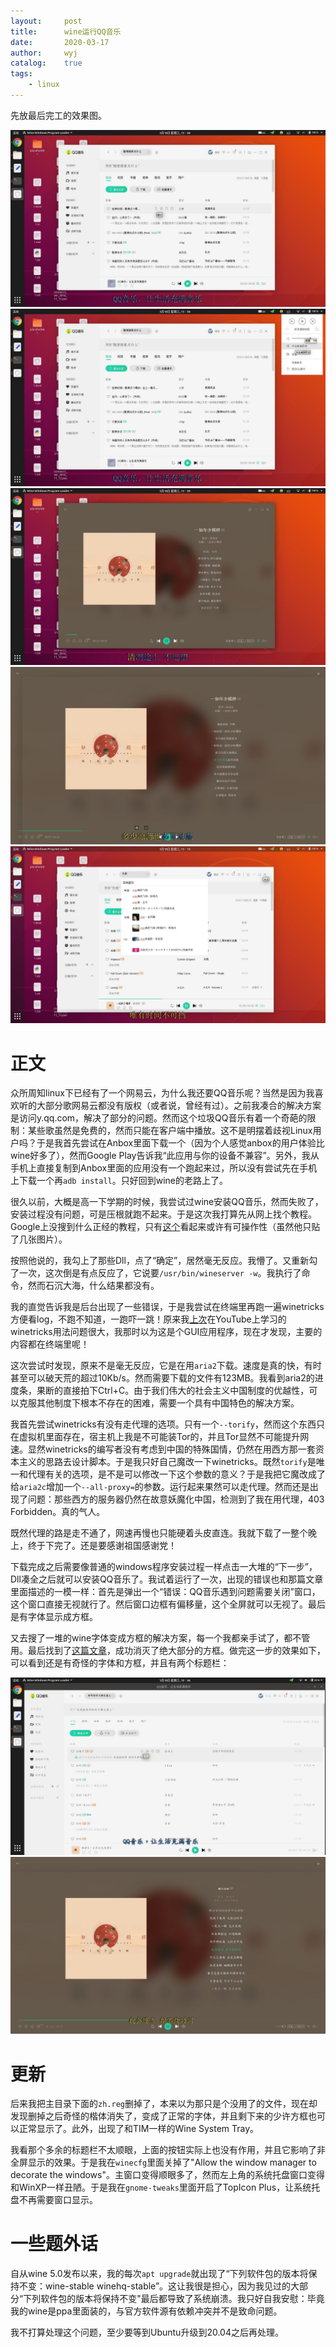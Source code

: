 ```yaml
---
layout:		post
title:		wine运行QQ音乐
date:		2020-03-17
author:		wyj
catalog:	true
tags:
    - linux
---
```


先放最后完工的效果图。

![](/img/20200317/3.jpg)
![](/img/20200317/4.jpg)
![](/img/20200317/5.jpg)
![](/img/20200317/6.jpg)
![](/img/20200317/7.jpg)

# 正文

众所周知linux下已经有了一个网易云，为什么我还要QQ音乐呢？当然是因为我喜欢听的大部分歌网易云都没有版权（或者说，曾经有过）。之前我凑合的解决方案是访问y.qq.com，解决了部分的问题。然而这个垃圾QQ音乐有着一个奇葩的限制：某些歌虽然是免费的，然而只能在客户端中播放。这不是明摆着歧视Linux用户吗？于是我首先尝试在Anbox里面下载一个（因为个人感觉anbox的用户体验比wine好多了），然而Google Play告诉我“此应用与你的设备不兼容”。另外，我从手机上直接复制到Anbox里面的应用没有一个跑起来过，所以没有尝试先在手机上下载一个再`adb install`。只好回到wine的老路上了。

很久以前，大概是高一下学期的时候，我尝试过wine安装QQ音乐，然而失败了，安装过程没有问题，可是压根就跑不起来。于是这次我打算先从网上找个教程。Google上没搜到什么正经的教程，只有[这个](https://forum.suse.org.cn/t/topic/9711/6)看起来或许有可操作性（虽然他只贴了几张图片）。

按照他说的，我勾上了那些Dll，点了“确定”，居然毫无反应。我懵了。又重新勾了一次，这次倒是有点反应了，它说要`/usr/bin/wineserver -w`。我执行了命令，然而石沉大海，什么结果都没有。

我的直觉告诉我是后台出现了一些错误，于是我尝试在终端里再跑一遍winetricks方便看log，不跑不知道，一跑吓一跳！原来我[上次](/2019/05/24/wine%E5%85%A5%E9%97%A8/)在YouTube上学习的winetricks用法问题很大，我那时以为这是个GUI应用程序，现在才发现，主要的内容都在终端里呢！

这次尝试时发现，原来不是毫无反应，它是在用`aria2`下载。速度是真的快，有时甚至可以破天荒的超过10Kb/s。然而需要下载的文件有123MB。我看到aria2的进度条，果断的直接拍下Ctrl+C。由于我们伟大的社会主义中国制度的优越性，可以克服其他制度下根本不存在的困难，需要一个具有中国特色的解决方案。

我首先尝试winetricks有没有走代理的选项。只有一个`--torify`，然而这个东西只在虚拟机里面存在，宿主机上我是不可能装Tor的，并且Tor显然不可能提升网速。显然winetricks的编写者没有考虑到中国的特殊国情，仍然在用西方那一套资本主义的思路去设计脚本。于是我只好自己魔改一下winetricks。既然`torify`是唯一和代理有关的选项，是不是可以修改一下这个参数的意义？于是我把它魔改成了给`aria2c`增加一个`--all-proxy=`的参数。运行起来果然可以走代理。然而还是出现了问题：那些西方的服务器仍然在故意妖魔化中国，检测到了我在用代理，403 Forbidden。真的气人。

既然代理的路是走不通了，网速再慢也只能硬着头皮直连。我就下载了一整个晚上，终于下完了。还是要感谢祖国感谢党！

下载完成之后需要像普通的windows程序安装过程一样点击一大堆的“下一步”，Dll凑全之后就可以安装QQ音乐了。我试着运行了一次，出现的错误也和那篇文章里面描述的一模一样：首先是弹出一个“错误：QQ音乐遇到问题需要关闭”窗口，这个窗口直接无视就行了。然后窗口边框有偏移量，这个全屏就可以无视了。最后是有字体显示成方框。

又去搜了一堆的wine字体变成方框的解决方案，每一个我都亲手试了，都不管用。最后找到了[这篇文章](https://www.xuecaijie.com/linux/141.html)，成功消灭了绝大部分的方框。做完这一步的效果如下，可以看到还是有奇怪的字体和方框，并且有两个标题栏：

![](/img/20200317/1.jpeg)
![](/img/20200317/2.jpeg)

# 更新

后来我把主目录下面的`zh.reg`删掉了，本来以为那只是个没用了的文件，现在却发现删掉之后奇怪的楷体消失了，变成了正常的字体，并且剩下来的少许方框也可以正常显示了。此外，出现了和TIM一样的Wine System Tray。

我看那个多余的标题栏不太顺眼，上面的按钮实际上也没有作用，并且它影响了非全屏显示的效果。于是我在`winecfg`里面关掉了"Allow the window manager to decorate the windows"。主窗口变得顺眼多了，然而左上角的系统托盘窗口变得和WinXP一样丑陋。于是我在`gnome-tweaks`里面开启了TopIcon Plus，让系统托盘不再需要窗口显示。

# 一些题外话

自从wine 5.0发布以来，我的每次`apt upgrade`就出现了“下列软件包的版本将保持不变：wine-stable winehq-stable”。这让我很是担心，因为我见过的大部分“下列软件包的版本将保持不变"最后都导致了系统崩溃。我只好自我安慰：毕竟我的wine是ppa里面装的，与官方软件源有依赖冲突并不是致命问题。

我不打算处理这个问题，至少要等到Ubuntu升级到20.04之后再处理。
